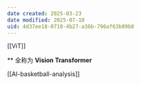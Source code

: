 ```yaml
---
date created: 2025-03-23
date modified: 2025-07-10
uid: 4d37ee18-0710-4b27-a36b-796af63b89b8
---
```


[[ViT]]

** 全称为 **Vision Transformer**

[[AI-basketball-analysis]]
